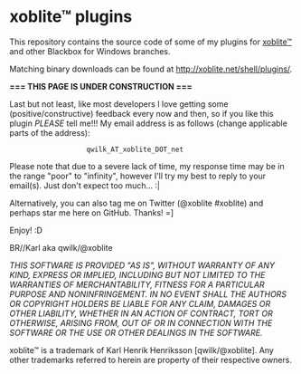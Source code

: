 # xoblite™ plugins
This repository contains the source code of some of my plugins for [xoblite™](https://github.com/xoblite/xoblite-shell) and other Blackbox for Windows branches.

Matching binary downloads can be found at http://xoblite.net/shell/plugins/.

**=== THIS PAGE IS UNDER CONSTRUCTION ===**

Last but not least, like most developers I love getting some (positive/constructive) feedback every now and then, so if you
like this plugin *PLEASE* tell me!!! My email address is as follows (change applicable parts of the address):

                       qwilk_AT_xoblite_DOT_net

Please note that due to a severe lack of time, my response time may be in the range "poor" to "infinity",
however I'll try my best to reply to your email(s). Just don't expect too much... :|

Alternatively, you can also tag me on Twitter (@xoblite #xoblite) and perhaps star me here on GitHub. Thanks! =]

Enjoy! :D

BR//Karl aka qwilk/@xoblite

*THIS SOFTWARE IS PROVIDED "AS IS", WITHOUT WARRANTY OF ANY KIND, EXPRESS OR IMPLIED, INCLUDING BUT NOT LIMITED TO THE WARRANTIES OF MERCHANTABILITY, FITNESS FOR A PARTICULAR PURPOSE AND NONINFRINGEMENT. IN NO EVENT SHALL THE AUTHORS OR COPYRIGHT HOLDERS BE LIABLE FOR ANY CLAIM, DAMAGES OR OTHER LIABILITY, WHETHER IN AN ACTION OF CONTRACT, TORT OR OTHERWISE, ARISING FROM, OUT OF OR IN CONNECTION WITH THE SOFTWARE OR THE USE OR OTHER DEALINGS IN THE SOFTWARE.*

xoblite™ is a trademark of Karl Henrik Henriksson [qwilk/@xoblite]. Any other trademarks referred to herein are property of their respective owners.
